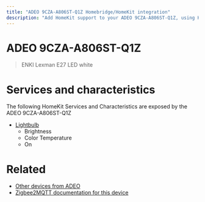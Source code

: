```yaml
---
title: "ADEO 9CZA-A806ST-Q1Z Homebridge/HomeKit integration"
description: "Add HomeKit support to your ADEO 9CZA-A806ST-Q1Z, using Homebridge, Zigbee2MQTT and homebridge-z2m."
---
```

<!---
This file has been GENERATED using src/docgen/docgen.ts
DO NOT EDIT THIS FILE MANUALLY!
-->
# ADEO 9CZA-A806ST-Q1Z
> ENKI Lexman E27 LED white


# Services and characteristics
The following HomeKit Services and Characteristics are exposed by
the ADEO 9CZA-A806ST-Q1Z

* [Lightbulb](../../light.md)
  * Brightness
  * Color Temperature
  * On


# Related
* [Other devices from ADEO](../index.md#adeo)
* [Zigbee2MQTT documentation for this device](https://www.zigbee2mqtt.io/devices/9CZA-A806ST-Q1Z.html)